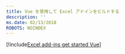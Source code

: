 ```yaml
---
title: Vue を使用して Excel アドインをビルドする
description: ''
ms.date: 02/13/2018
ROBOTS: NOINDEX
---
```


[!include[Excel add-ins get started Vue](../includes/file-get-started-excel-vue.md)]
